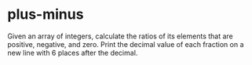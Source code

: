 # plus-minus
Given an array of integers, calculate the ratios of its elements that are positive, negative, and zero. Print the decimal value of each fraction on a new line with 6 places after the decimal.